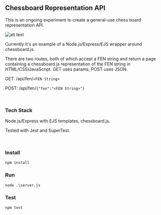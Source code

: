 ## Chessboard Representation API

This is an ongoing experiment to create a general-use chess board representation API.

![alt text](https://github.com/healeycodes/show-chessboard-with-express/blob/master/public/img/example-board.png "Chessboard")


Currently it's an example of a Node.js/Express/EJS wrapper around chessboard.js.

There are two routes, both of which accept a FEN string and return a page containing a chessboard.js representation of the FEN string in HTML/CSS/JavaScript. GET uses params, POST uses JSON.

GET: /api/fen/`<FEN String>`

POST: /api/fen/`{"fen":"<FEN String>"}`

&nbsp;

### Tech Stack
Node.js/Express with EJS templates, chessboard.js.

Tested with Jest and SuperTest.

&nbsp;

### Install

```npm install```

### Run

```node .\server.js```

### Test

```npm test```
